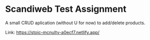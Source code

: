 # Scandiweb Test Assignment

A small CRUD aplication (without U for now) to add/delete products.

Link: https://stoic-mcnulty-a0ecf7.netlify.app/
